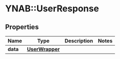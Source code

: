 # YNAB::UserResponse

## Properties
Name | Type | Description | Notes
------------ | ------------- | ------------- | -------------
**data** | [**UserWrapper**](UserWrapper.md) |  | 


